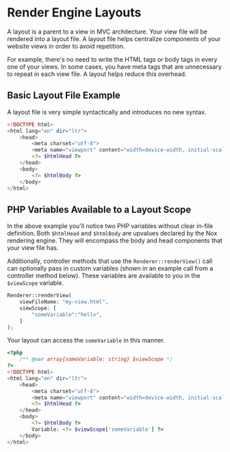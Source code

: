 # Render Engine Layouts
A layout is a parent to a view in MVC architecture. Your view file will be rendered into a layout file. A layout file helps centralize components of your website views in order to avoid repetition.

For example, there's no need to write the HTML tags or body tags in every one of your views. In some cases, you have meta tags that are unnecessary to repeat in each view file. A layout helps reduce this overhead.

## Basic Layout File Example

A layout file is very simple syntactically and introduces no new syntax.

```php
<!DOCTYPE html>
<html lang="en" dir="ltr">
    <head>
        <meta charset="utf-8">
        <meta name="viewport" content="width=device-width, initial-scale=1">
        <?= $htmlHead ?>
    </head>
    <body>
        <?= $htmlBody ?>
    </body>
</html>
```

## PHP Variables Available to a Layout Scope
In the above example you'll notice two PHP variables without clear in-file definition. Both `$htmlHead` and `$htmlBody` are upvalues declared by the Nox rendering engine. They will encompass the body and head components that your view file has.

Additionally, controller methods that use the `Renderer::renderView()` call can optionally pass in custom variables (shown in an example call from a controller method below). These variables are available to you in the `$viewScope` variable.

```php
Renderer::renderView(
    viewFileName: "my-view.html", 
    viewScope: [
        "someVariable":"hello",
    ]
);
```

Your layout can access the <code class="language-php">someVariable</code> in this manner.

```php
<?php
    /** @var array{someVariable: string} $viewScope */
?>
<!DOCTYPE html>
<html lang="en" dir="ltr">
    <head>
        <meta charset="utf-8">
        <meta name="viewport" content="width=device-width, initial-scale=1">
        <?= $htmlHead ?>
    </head>
    <body>
        <?= $htmlBody ?>
        Variable: <?= $viewScope['someVariable'] ?>
    </body>
</html>
```